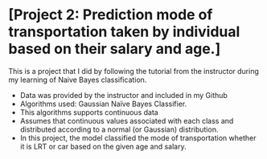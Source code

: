 # [**Project 2: Prediction mode of transportation taken by individual based on their salary and age.**]
This is a project that I did by following the tutorial from the instructor during my learning of Naive Bayes classification.

* Data was provided by the instructor and included in my Github
* Algorithms used: Gaussian Naïve Bayes Classifier. 
* This algorithms supports continuous data 
* Assumes that continuous values associated with each class and distributed according to a normal (or Gaussian) distribution.
* In this project, the model classified the mode of transportation whether it is LRT or car based on the given age and salary.
